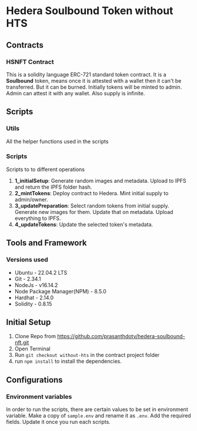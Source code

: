 # Hedera Soulbound Token without HTS

## Contracts

### HSNFT Contract

This is a solidity language ERC-721 standard token contract. It is a **Soulbound** token, means once it is attested with a wallet then it can't be transferred. But it can be burned. Initially tokens will be minted to admin. Admin can attest it with any wallet. Also supply is infinite.

## Scripts

### Utils

All the helper functions used in the scripts

### Scripts

Scripts to to different operations

1. **1_initialSetup**: Generate random images and metadata. Upload to IPFS and return the IPFS folder hash.
2. **2_mintTokens**: Deploy contract to Hedera. Mint initial supply to admin/owner.
3. **3_updatePreparation**: Select random tokens from initial supply. Generate new images for them. Update that on metadata. Upload everything to IPFS.
4. **4_updateTokens**: Update the selected token's metadata.

## Tools and Framework

### Versions used

- Ubuntu - 22.04.2 LTS
- Git - 2.34.1
- NodeJs - v16.14.2
- Node Package Manager(NPM) - 8.5.0
- Hardhat - 2.14.0
- Solidity - 0.8.15

## Initial Setup

1. Clone Repo from https://github.com/prasanthdotv/hedera-soulbound-nft.git
2. Open Terminal
3. Run `git checkout without-hts` in the contract project folder
4. run `npm install` to install the dependencies.

## Configurations

### Environment variables

In order to run the scripts, there are certain values to be set in environment variable. Make a copy of `sample.env` and rename it as `.env`.
Add the required fields. Update it once you run each scripts.
